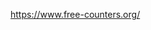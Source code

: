 <a href='https://www.free-counters.org/'>https://www.free-counters.org/</a> <script type='text/javascript' src='https://www.freevisitorcounters.com/auth.php?id=d9f3cfc7a6d4273bd690fdbcbca339c5caabc3af'></script>
<script type="text/javascript" src="https://www.freevisitorcounters.com/en/home/counter/1083478/t/3"></script>

